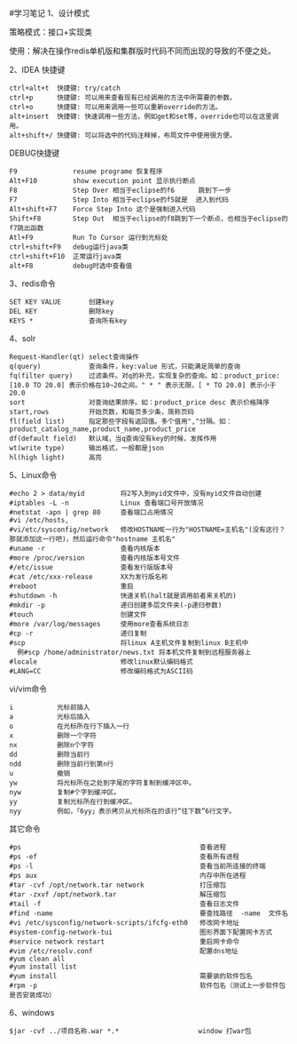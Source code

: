 #学习笔记
1、设计模式

策略模式：接口+实现类

使用：解决在操作redis单机版和集群版时代码不同而出现的导致的不便之处。


2、IDEA  快捷键

    ctrl+alt+t  快捷键: try/catch
    ctrl+p      快捷键: 可以用来查看现有已经调用的方法中所需要的参数。
    ctrl+o      快捷键: 可以用来调用一些可以重新override的方法。
    alt+insert  快捷键: 快速调用一些方法，例如get和set等，override也可以在这里调用。
    alt+shift+/ 快捷键: 可以将选中的代码注释掉，布局文件中使用很方便。

DEBUG快捷键

    F9              resume programe 恢复程序
    Alt+F10         show execution point 显示执行断点
    F8              Step Over 相当于eclipse的f6      跳到下一步
    F7              Step Into 相当于eclipse的f5就是  进入到代码
    Alt+shift+F7    Force Step Into 这个是强制进入代码
    Shift+F8        Step Out  相当于eclipse的f8跳到下一个断点，也相当于eclipse的f7跳出函数
    Atl+F9          Run To Cursor 运行到光标处
    ctrl+shift+F9   debug运行java类
    ctrl+shift+F10  正常运行java类
    alt+F8          debug时选中查看值

3、redis命令
    
    SET KEY VALUE       创建key
    DEL KEY             删除key
    KEYS *              查询所有key
    
4、solr
    
    Request-Handler(qt) select查询操作
    q(query)            查询条件，key:value 形式，只能满足简单的查询
    fq(filter query)    过滤条件。对q的补充，实现复杂的查询。如：product_price:[10.0 TO 20.0] 表示价格在10~20之间。" * " 表示无限，[ * TO 20.0] 表示小于20.0
    sort                对查询结果排序。如：product_price desc 表示价格降序
    start,rows          开始页数，和每页多少条，简称页码
    fl(field list)      指定那些字段有返回值。多个值用","分隔。如：product_catalog_name,product_name,product_price
    df(default field)   默认域，当q查询没有key的时候，发挥作用
    wt(write type)      输出格式，一般都是json
    hl(high light)      高亮
    
5、Linux命令

    #echo 2 > data/myid         将2写入到myid文件中，没有myid文件自动创建
    #iptables -L -n             Linux 查看端口号开放情况
    #netstat -apn | grep 80     查看端口占用情况
    #vi /etc/hosts,
    #vi/etc/sysconfig/network   修改HOSTNAME一行为"HOSTNAME=主机名"(没有这行？那就添加这一行吧)，然后运行命令"hostname 主机名"
    #uname -r                   查看内核版本
    #more /proc/version         查看内核版本号文件
    #/etc/issue                 查看发行版版本号
    #cat /etc/xxx-release       XX为发行版名称
    #reboot                     重启
    #shutdown -h                快速关机(halt就是调用前者来关机的)
    #mkdir -p                   递归创建多层文件夹(-p递归参数)
    #touch                      创建文件
    #more /var/log/messages     使用more查看系统日志
    #cp -r                      递归复制
    #scp                        将linux A主机文件复制到linux B主机中
      例#scp /home/administrator/news.txt 将本机文件复制到远程服务器上
    #locale                     修改linux默认编码格式
    #LANG=CC                    修改编码格式为ASCII码  
    
vi/vim命令

    i           光标前插入
    a           光标后插入
    o           在光标所在行下插入一行
    x           删除一个字符
    nx          删除n个字符
    dd          删除当前行
    ndd         删除当前行到第n行
    u           撤销
    yw          将光标所在之处到字尾的字符复制到缓冲区中。
    nyw         复制#个字到缓冲区。
    yy          复制光标所在行到缓冲区。
    nyy         例如，「6yy」表示拷贝从光标所在的该行“往下数”6行文字。
    
其它命令
    
    #ps                                             查看进程
    #ps -ef                                         查看所有进程
    #ps -l                                          查看当前所连接的终端
    #ps aux                                         内存中所在进程
    #tar -cvf /opt/network.tar network              打压缩包
    #tar -zxvf /opt/network.tar                     解压缩包
    #tail -f                                        查看日志文件
    #find -name                                     要查找路径  -name  文件名
    #vi /etc/sysconfig/network-scripts/ifcfg-eth0   修改网卡地址
    #system-config-network-tui                      图形界面下配置网卡方式
    #service network restart                        重启网卡命令
    #vim /etc/resolv.conf                           配置dns地址
    #yum clean all
    #yum install list
    #yum install                                    需要装的软件包名
    #rpm -p                                         软件包名（测试上一步软件包是否安装成功）
   
6、windows

    $jar -cvf ../项目名称.war *.*                    window 打war包